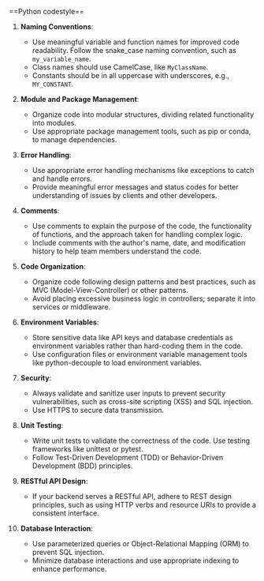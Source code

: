 ==Python codestyle==

1. **Naming Conventions**:
   - Use meaningful variable and function names for improved code readability. Follow the snake_case naming convention, such as `my_variable_name`.
   - Class names should use CamelCase, like `MyClassName`.
   - Constants should be in all uppercase with underscores, e.g., `MY_CONSTANT`.

2. **Module and Package Management**:
   - Organize code into modular structures, dividing related functionality into modules.
   - Use appropriate package management tools, such as pip or conda, to manage dependencies.

3. **Error Handling**:
   - Use appropriate error handling mechanisms like exceptions to catch and handle errors.
   - Provide meaningful error messages and status codes for better understanding of issues by clients and other developers.

4. **Comments**:
   - Use comments to explain the purpose of the code, the functionality of functions, and the approach taken for handling complex logic.
   - Include comments with the author's name, date, and modification history to help team members understand the code.

5. **Code Organization**:
   - Organize code following design patterns and best practices, such as MVC (Model-View-Controller) or other patterns.
   - Avoid placing excessive business logic in controllers; separate it into services or middleware.

6. **Environment Variables**:
   - Store sensitive data like API keys and database credentials as environment variables rather than hard-coding them in the code.
   - Use configuration files or environment variable management tools like python-decouple to load environment variables.

7. **Security**:
   - Always validate and sanitize user inputs to prevent security vulnerabilities, such as cross-site scripting (XSS) and SQL injection.
   - Use HTTPS to secure data transmission.

8. **Unit Testing**:
   - Write unit tests to validate the correctness of the code. Use testing frameworks like unittest or pytest.
   - Follow Test-Driven Development (TDD) or Behavior-Driven Development (BDD) principles.

9. **RESTful API Design**:
   - If your backend serves a RESTful API, adhere to REST design principles, such as using HTTP verbs and resource URIs to provide a consistent interface.

10. **Database Interaction**:
    - Use parameterized queries or Object-Relational Mapping (ORM) to prevent SQL injection.
    - Minimize database interactions and use appropriate indexing to enhance performance.
